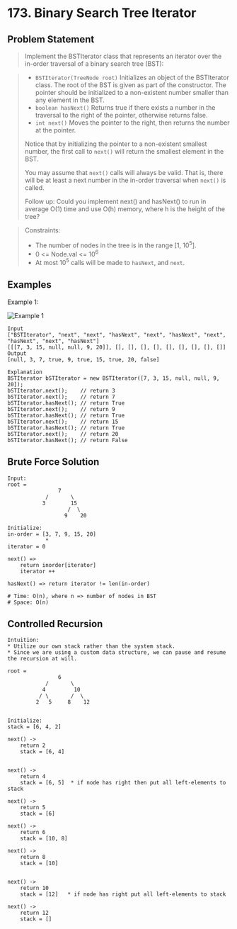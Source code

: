 # 173. Binary Search Tree Iterator

## Problem Statement

> Implement the BSTIterator class that represents an iterator over the in-order traversal of a binary search tree (BST):

> - `BSTIterator(TreeNode root)` Initializes an object of the BSTIterator class. The root of the BST is given as part of the constructor. The pointer should be initialized to a non-existent number smaller than any element in the BST.
> - `boolean hasNext()` Returns true if there exists a number in the traversal to the right of the pointer, otherwise returns false.
> - `int next()` Moves the pointer to the right, then returns the number at the pointer.
>
> Notice that by initializing the pointer to a non-existent smallest number, the first call to `next()` will return the smallest element in the BST.
>
> You may assume that `next()` calls will always be valid. That is, there will be at least a next number in the in-order traversal when `next()` is called.
>
> Follow up:
> Could you implement next() and hasNext() to run in average O(1) time and use O(h) memory, where h is the height of the tree?

> Constraints:
>
> - The number of nodes in the tree is in the range [1, 10<sup>5</sup>].
> - 0 <= Node.val <= 10<sup>6</sup>
> - At most 10<sup>5</sup> calls will be made to `hasNext`, and `next`.

## Examples

Example 1:

![Example 1](https://assets.leetcode.com/uploads/2018/12/25/bst-tree.png)

```
Input
["BSTIterator", "next", "next", "hasNext", "next", "hasNext", "next", "hasNext", "next", "hasNext"]
[[[7, 3, 15, null, null, 9, 20]], [], [], [], [], [], [], [], [], []]
Output
[null, 3, 7, true, 9, true, 15, true, 20, false]

Explanation
BSTIterator bSTIterator = new BSTIterator([7, 3, 15, null, null, 9, 20]);
bSTIterator.next();    // return 3
bSTIterator.next();    // return 7
bSTIterator.hasNext(); // return True
bSTIterator.next();    // return 9
bSTIterator.hasNext(); // return True
bSTIterator.next();    // return 15
bSTIterator.hasNext(); // return True
bSTIterator.next();    // return 20
bSTIterator.hasNext(); // return False
```

## Brute Force Solution

```
Input:
root =
                7
            /       \
           3        15
                   /  \
                  9    20

Initialize:
in-order = [3, 7, 9, 15, 20]
            *
iterator = 0

next() =>
    return inorder[iterator]
    iterator ++

hasNext() => return iterator != len(in-order)

# Time: O(n), where n => number of nodes in BST
# Space: O(n)
```

## Controlled Recursion

```
Intuition:
* Utilize our own stack rather than the system stack.
* Since we are using a custom data structure, we can pause and resume the recursion at will.

root =
                6
            /       \
           4         10
          / \       /  \
         2   5     8    12


Initialize:
stack = [6, 4, 2]

next() ->
    return 2
    stack = [6, 4]


next() ->
    return 4
    stack = [6, 5]  * if node has right then put all left-elements to stack

next() ->
    return 5
    stack = [6]

next() ->
    return 6
    stack = [10, 8]

next() ->
    return 8
    stack = [10]


next() ->
    return 10
    stack = [12]   * if node has right put all left-elements to stack

next() ->
    return 12
    stack = []
```
